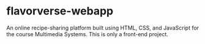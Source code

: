 # flavorverse-webapp
An online recipe-sharing platform built using HTML, CSS, and JavaScript for the course Multimedia Systems. This is only a front-end project.
